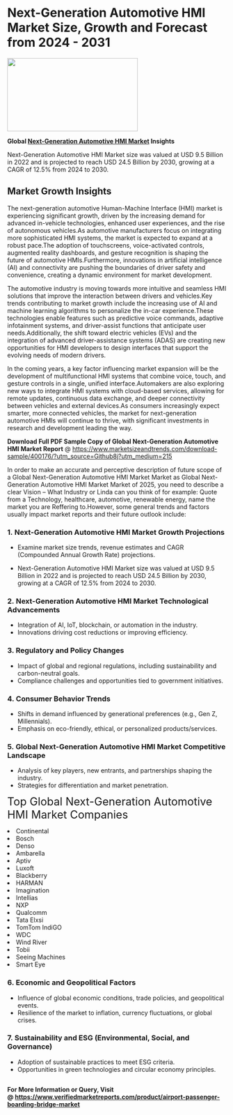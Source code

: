 <H1>Next-Generation Automotive HMI Market Size, Growth and Forecast from 2024 - 2031</H1><img class="aligncenter size-medium wp-image-584254" src="https://thirdeyenews.in/wp-content/uploads/2024/09/Global-Market-Research-300x168.jpeg" alt="" width="300" height="168" /><p><strong>Global&nbsp;<a href="https://www.marketsizeandtrends.com/download-sample/400176/?utm_source=Github8j?utm_medium=215">Next-Generation Automotive HMI Market</a> Insights</strong></p><p>Next-Generation Automotive HMI Market size was valued at USD 9.5 Billion in 2022 and is projected to reach USD 24.5 Billion by 2030, growing at a CAGR of 12.5% from 2024 to 2030.</p><p><h2>Market Growth Insights</h2> <p>The next-generation automotive Human-Machine Interface (HMI) market is experiencing significant growth, driven by the increasing demand for advanced in-vehicle technologies, enhanced user experiences, and the rise of autonomous vehicles.As automotive manufacturers focus on integrating more sophisticated HMI systems, the market is expected to expand at a robust pace.The adoption of touchscreens, voice-activated controls, augmented reality dashboards, and gesture recognition is shaping the future of automotive HMIs.Furthermore, innovations in artificial intelligence (AI) and connectivity are pushing the boundaries of driver safety and convenience, creating a dynamic environment for market development.</p> <p>The automotive industry is moving towards more intuitive and seamless HMI solutions that improve the interaction between drivers and vehicles.Key trends contributing to market growth include the increasing use of AI and machine learning algorithms to personalize the in-car experience.These technologies enable features such as predictive voice commands, adaptive infotainment systems, and driver-assist functions that anticipate user needs.Additionally, the shift toward electric vehicles (EVs) and the integration of advanced driver-assistance systems (ADAS) are creating new opportunities for HMI developers to design interfaces that support the evolving needs of modern drivers.</p> <p>In the coming years, a key factor influencing market expansion will be the development of multifunctional HMI systems that combine voice, touch, and gesture controls in a single, unified interface.Automakers are also exploring new ways to integrate HMI systems with cloud-based services, allowing for remote updates, continuous data exchange, and deeper connectivity between vehicles and external devices.As consumers increasingly expect smarter, more connected vehicles, the market for next-generation automotive HMIs will continue to thrive, with significant investments in research and development leading the way.</p> <p><span class=""><strong>Download Full PDF Sample Copy of Global Next-Generation Automotive HMI Market Report</strong> @ <a href="https://www.marketsizeandtrends.com/download-sample/400176/?utm_source=Github8j?utm_medium=215" target="_blank">https://www.marketsizeandtrends.com/download-sample/400176/?utm_source=Github8j?utm_medium=215</a></span></p><p>In order to make an accurate and perceptive description of future scope of a Global&nbsp;Next-Generation Automotive HMI Market Market as Global&nbsp;Next-Generation Automotive HMI Market Market of 2025, you need to describe a clear Vision &ndash; What Industry or Linda can you think of for example: Quote from a Technology, healthcare, automotive, renewable energy, name the market you are Reffering to.However, some general trends and factors usually impact market reports and their future outlook include:</p><h3>1.&nbsp;<strong>Next-Generation Automotive HMI Market Growth Projections</strong></h3><ul><li>Examine market size trends, revenue estimates and CAGR (Compounded Annual Growth Rate) projections.</li><li><p>Next-Generation Automotive HMI Market size was valued at USD 9.5 Billion in 2022 and is projected to reach USD 24.5 Billion by 2030, growing at a CAGR of 12.5% from 2024 to 2030.</p></li></ul><h3>2.&nbsp;<strong>Next-Generation Automotive HMI Market Technological Advancements</strong></h3><ul><li>Integration of AI, IoT, blockchain, or automation in the industry.</li><li>Innovations driving cost reductions or improving efficiency.</li></ul><h3>3.&nbsp;<strong>Regulatory and Policy Changes</strong></h3><ul><li>Impact of global and regional regulations, including sustainability and carbon-neutral goals.</li><li>Compliance challenges and opportunities tied to government initiatives.</li></ul><h3>4.&nbsp;<strong>Consumer Behavior Trends</strong></h3><ul><li>Shifts in demand influenced by generational preferences (e.g., Gen Z, Millennials).</li><li>Emphasis on eco-friendly, ethical, or personalized products/services.</li></ul><h3>5.&nbsp;<strong>Global Next-Generation Automotive HMI Market Competitive Landscape</strong></h3><ul><li>Analysis of key players, new entrants, and partnerships shaping the industry.</li><li>Strategies for differentiation and market penetration.</li></ul><p data-pm-slice="1 1 []"><span style="color: inherit; font-family: inherit; font-size: 25px;">Top Global Next-Generation Automotive HMI Market Companies</span></p><div class="" data-test-id=""><p><li>Continental</li><li> Bosch</li><li> Denso</li><li> Ambarella</li><li> Aptiv</li><li> Luxoft</li><li> Blackberry</li><li> HARMAN</li><li> Imagination</li><li> Intellias</li><li> NXP</li><li> Qualcomm</li><li> Tata Elxsi</li><li> TomTom IndiGO</li><li> WDC</li><li> Wind River</li><li> Tobii</li><li> Seeing Machines</li><li> Smart Eye</li></p></div><h3>6.&nbsp;<strong>Economic and Geopolitical Factors</strong></h3><ul><li>Influence of global economic conditions, trade policies, and geopolitical events.</li><li>Resilience of the market to inflation, currency fluctuations, or global crises.</li></ul><h3>7.&nbsp;<strong>Sustainability and ESG (Environmental, Social, and Governance)</strong></h3><ul><li>Adoption of sustainable practices to meet ESG criteria.</li><li>Opportunities in green technologies and circular economy principles.</li></ul><h2><strong style="font-size: 14px;">For More Information or Query, Visit @&nbsp;</strong><a style="background-color: #ffffff; font-size: 14px;" href="https://www.marketsizeandtrends.com/report/next-generation-automotive-hmi-market/" target="_blank">https://www.verifiedmarketreports.com/product/airport-passenger-boarding-bridge-market</a></h2>